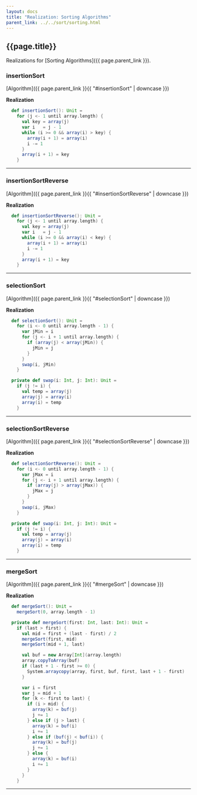 ```yaml
---
layout: docs
title: "Realization: Sorting Algorithms"
parent_link: ../../sort/sorting.html
---
```


## {{page.title}}

Realizations for [Sorting Algorithms]({{ page.parent_link }}).

### insertionSort

[Algorithm]({{ page.parent_link }}{{ "#insertionSort" | downcase }})

**Realization**
```scala
  def insertionSort(): Unit =
    for (j <- 1 until array.length) {
      val key = array(j)
      var i   = j - 1
      while (i >= 0 && array(i) > key) {
        array(i + 1) = array(i)
        i -= 1
      }
      array(i + 1) = key
    }
```

---

### insertionSortReverse

[Algorithm]({{ page.parent_link }}{{ "#insertionSortReverse" | downcase }})

**Realization**
```scala
  def insertionSortReverse(): Unit =
    for (j <- 1 until array.length) {
      val key = array(j)
      var i   = j - 1
      while (i >= 0 && array(i) < key) {
        array(i + 1) = array(i)
        i -= 1
      }
      array(i + 1) = key
    }
```

---

### selectionSort

[Algorithm]({{ page.parent_link }}{{ "#selectionSort" | downcase }})

**Realization**
```scala
  def selectionSort(): Unit =
    for (i <- 0 until array.length - 1) {
      var jMin = i
      for (j <- i + 1 until array.length) {
        if (array(j) < array(jMin)) {
          jMin = j
        }
      }
      swap(i, jMin)
    }

  private def swap(i: Int, j: Int): Unit =
    if (j != i) {
      val temp = array(j)
      array(j) = array(i)
      array(i) = temp
    }
```

---

### selectionSortReverse

[Algorithm]({{ page.parent_link }}{{ "#selectionSortReverse" | downcase }})

**Realization**
```scala
  def selectionSortReverse(): Unit =
    for (i <- 0 until array.length - 1) {
      var jMax = i
      for (j <- i + 1 until array.length) {
        if (array(j) > array(jMax)) {
          jMax = j
        }
      }
      swap(i, jMax)
    }

  private def swap(i: Int, j: Int): Unit =
    if (j != i) {
      val temp = array(j)
      array(j) = array(i)
      array(i) = temp
    }
```

---

### mergeSort

[Algorithm]({{ page.parent_link }}{{ "#mergeSort" | downcase }})

**Realization**
```scala
  def mergeSort(): Unit =
    mergeSort(0, array.length - 1)

  private def mergeSort(first: Int, last: Int): Unit =
    if (last > first) {
      val mid = first + (last - first) / 2
      mergeSort(first, mid)
      mergeSort(mid + 1, last)

      val buf = new Array[Int](array.length)
      array.copyToArray(buf)
      if (last + 1 - first >= 0) {
        System.arraycopy(array, first, buf, first, last + 1 - first)
      }

      var i = first
      var j = mid + 1
      for (k <- first to last) {
        if (i > mid) {
          array(k) = buf(j)
          j += 1
        } else if (j > last) {
          array(k) = buf(i)
          i += 1
        } else if (buf(j) < buf(i)) {
          array(k) = buf(j)
          j += 1
        } else {
          array(k) = buf(i)
          i += 1
        }
      }
    }
```

---
